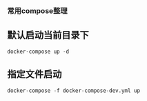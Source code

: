 ### 常用compose整理


## 默认启动当前目录下
```shell
docker-compose up -d
```

## 指定文件启动
```shell
docker-compose -f docker-compose-dev.yml up
```




